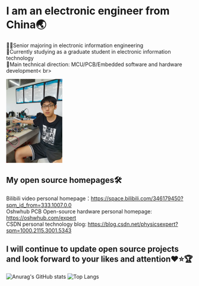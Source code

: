 # I am an electronic engineer from China🌏
🧑‍🔧Senior majoring in electronic information engineering<br>
🏫Currently studying as a graduate student in electronic information technology<br>
🚀Main technical direction: MCU/PCB/Embedded software and hardware development<
br>

<img src="IMG_20220731_094946_mr1659626068301_edit_46034804.jpg" alt="图片描述" width="30%" height="auto">


## My open source homepages🛠️
Bilibili video personal homepage：https://space.bilibili.com/346179450?spm_id_from=333.1007.0.0<br>
Oshwhub PCB Open-source hardware personal homepage: https://oshwhub.com/expert<br>
CSDN personal technology blog: https://blog.csdn.net/physicsexpert?spm=1000.2115.3001.5343<br>
## I will continue to update open source projects and look forward to your likes and attention❤️⭐🏆
![Anurag's GitHub stats](https://github-readme-stats.vercel.app/api?username=physicsexpert&show_icons=true)
![Top Langs](https://github-readme-stats.vercel.app/api/top-langs/?username=physicsexpert&layout=compact)
